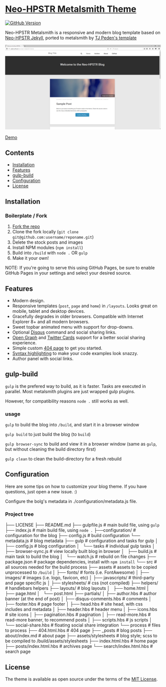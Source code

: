 # [Neo-HPSTR Metalsmith Theme][6]

[![GitHub Version][3]][4]

Neo-HPSTR Metalsmith is a responsive and modern blog template based on [Neo-HPSTR Jekyll][1], ported to metalsmith by [TJ Peden's template][11]

![Preview][5]

[Demo][6]

## Contents

- [Installation](#installation)
- [Features](#features)
- [gulp-build](#gulp-build)
- [Configuration](#configuration)
- [License](#license)

## Installation

### Boilerplate / Fork

1. [Fork the repo][7]
1. Clone the fork locally (`git clone git@github.com:username/reponame.git`)
1. Delete the stock posts and images
1. Install NPM modules (`npm install`)
1. Build into `/build` with `node .` OR `gulp`
1. Make it your own!

NOTE: If you're going to serve this using GitHub Pages, be sure to enable GitHub Pages in your settings and select your desired source.

## Features

* Modern design.
* Responsive templates (`post`, `page` and `home`) in `/layouts`. Looks great on mobile, tablet and desktop devices.
* Gracefully degrades in older browsers. Compatible with Internet Explorer 8+ and all modern browsers.
* Sweet topbar animated menu with support for drop-downs.
* Optional [Disqus][8] command and social sharing links.
* [Open Graph][9] and [Twitter Cards][10] support for a better social sharing experience.
* Simple custom [404 page](content/404.html.hbs) to get you started.
* [Syntax highlighting](#) to make your code examples look snazzy.
* Author panel with social links.

## gulp-build
`gulp` is the prefered way to build, as it is faster. Tasks are executed in parallel. Most metalsmith plugins are just wrapped gulp plugins.

However, for compatibility reasons `node .` still works as well.

### usage
`gulp` to build the blog into `/build`, and start it in a browser window

`gulp build` to just build the blog (to `build`)

`gulp browser-sync` to build and view it in a browser window (same as `gulp`, but without cleaning the build directory first)

`gulp clean` to clean the build-directory for a fresh rebuild

## Configuration

Here are some tips on how to customize your blog theme. If you have questions, just open a new issue. :)

Configure the bolg's metadata in ./configuration/metadata.js file.

### Project tree

├── LICENSE
├── README.md
├── gulpfile.js                     # main build file, using `gulp`
├── index.js                        # main build file, using `node .`
├──configuration/                   # configuration for the blog
    ├── config.js                   # build configuration
    └── metadata.js                 # blog metadata
├── gulp                            # configuration and tasks for gulp
│   ├── config.js                   # blog configuration
│   └── tasks                       # individual gulp tasks
│       ├── browser-sync.js         # view locally built blog in browser
│       ├── build.js                # main task to build the blog
│       └── watch.js                # rebuild on file changes
├── package.json                    # package dependencies, install with `npm install`
└── src                             # all sources needed for the build process
    ├── assets                      # assets to be copied unprocessed to `/build`
    │   ├── fonts/                  # fonts (i.e. FontAwesome)
    │   ├── images/                 # images (i.e. logo, favicon, etc)
    │   ├── javascripts/            # third-party and page specific js
    │   ├── stylesheets/            # css (not compiled)
    ├── helpers/                    # handlebars helpers
    ├── layouts/                    # blog layouts
    │   ├── home.html
    │   ├── page.html
    │   └── post.html
    ├── partials/
    │   ├── author.hbs              # author banner (at the end of post)
    │   ├── disqus-comments.hbs     # comments
    │   ├── footer.hbs              # page footer
    │   ├── head.hbs                # site head, with css includes and metadata
    │   ├── header.hbs              # header menu
    │   ├── icons.hbs               # site icons
    │   ├── pagination.hbs          # pagination
    │   ├── read-more.hbs           # read-more banner, to recommend posts
    │   ├── scripts.hbs             # js scripts
    │   └── social-share.hbs        # floating social share integration
    └── process                     # files to process
        ├── 404.html.hbs            # 404 page
        ├── _posts                  # blog posts
        ├── about/index.md          # about page
        ├── assets/stylesheets      # blog style; scss to be compiled to /build/assets/stylesheets
        ├── index.html.hbs          # home page
        ├── posts/index.html.hbs    # archives page
        └── search/index.html.hbs   # search page


## License

The theme is available as open source under the terms of the [MIT License][2].

[1]: https://github.com/aron-bordin/neo-hpstr-jekyll-theme
[2]: http://opensource.org/licenses/MIT
[3]: https://badge.fury.io/gh/tjpeden%2Fneo-hpstr-metalsmith-theme.svg
[4]: https://badge.fury.io/gh/tjpeden%2Fneo-hpstr-metalsmith-theme
[5]: /src/assets/images/neo-hpstr-metalsmith-theme.png?raw=true
[6]: http://peden.software/neo-hpstr-metalsmith-theme
[7]: https://github.com/tjpeden/neo-hpstr-metalsmith-theme
[8]: http://disqus.com
[9]: https://developers.facebook.com/docs/opengraph
[10]: https://dev.twitter.com/docs/cards
[11]: https://github.com/tjpeden/neo-hpstr-metalsmith-theme
